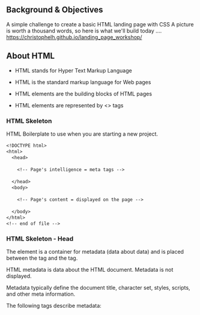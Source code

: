 ## Background & Objectives
A simple challenge to create a basic HTML landing page with CSS 
A picture is worth a thousand words, so here is what we'll build today ....
https://christophelh.github.io/landing_page_workshop/



## About HTML

- HTML stands for Hyper Text Markup Language

- HTML is the standard markup language for Web pages

- HTML elements are the building blocks of HTML pages

- HTML elements are represented by <> tags


### HTML Skeleton

HTML Boilerplate to use when you are starting a new project.

```
<!DOCTYPE html>
<html>
  <head>

    <!-- Page's intelligence = meta tags -->

  </head>
  <body>

    <!-- Page's content = displayed on the page -->

  </body>
</html>
<!-- end of file -->
```


### HTML Skeleton - Head

The <head> element is a container for metadata (data about data) and is placed between the <html> tag and the <body> tag.

HTML metadata is data about the HTML document. Metadata is not displayed.

Metadata typically define the document title, character set, styles, scripts, and other meta information.

The following tags describe metadata: <title>, <style>, <meta>, <link>, <script>, and <base>.


```
<!DOCTYPE html>
<html>
  <head>
    <title>Page Title. Maximum length 60-70 characters</title>
    <meta name="description" content="Page description. No longer than 155 characters.">
    <meta charset="utf-8">
  </head>
  <body>

  </body>
</html>
<!-- end of file -->
```


### HTML Skeleton - Body 


The <body> tag defines the document's body.

The <body> element contains all the contents of an HTML document, such as text, hyperlinks, images, tables, lists, etc.

```
<!DOCTYPE html>
<html>
  <head>
    <meta charset="utf-8">
    <title>Hello world</title>
  </head>
  <body>
    <h1>Hello buddies!</h1>
  </body>
</html>
<!-- end of file -->
```

## HTML Elements


### HTML Syntax

![Linking HTML](https://github.com/christophelh/landing_page_workshop/blob/master/htmlsyntax.png)

Exemple 

```
<a href="https://www.opentechcamp.com" target="_blank">
  Learn to code the best way possible 👨🏽‍💻
</a>
```

### Titles

```
<h1>[... Your Title ....]</h1>  <!-- Only one per page! SEO important -->

<h2>[... Your TagLine ... ]</h2>
<h3>[...]</h3>
<h4>[...]</h4>
<h5>[...]</h5>
<h6>[...]</h6>

```

### Paragraphs

```
<p>
  Lorem ipsum dolor sit amet, consectetur adipisicing elit.
  Veritatis laboriosam mollitia autem at ab omnis iure quis
  asperiores inventore eos nam aut iusto officiis deserunt
  nihil, sequi tempore impedit quae?
</p>
```

### Emphasize

```
<p>
  You can emphasize <em>some words</em>,
  and even <strong>more if needed</strong>
</p>


```

### List

```
<h2>Shopping List</h2>
<ul>
  <li>Milk</li>
  <li>Butter</li>
</ul>

```

### Images

```

<img src="logo.png" alt="Company Logo">
![alt text](https://github.com/adam-p/markdown-here/raw/master/src/common/images/ic

```


### Forms

```

<form>
  <input type="email">
  <input type="password">
  <input type="submit" value="Log in">
</form>

```


### Live Code (20min)

### Setup 

- Create a folder called `workshop` on your desktop
- Open the folder within your code editor
- Create a file called `index.html`


### Instructions 

- Build a simple HTML Medium article page with the following elements (use the right HTML tags):


- Start with a HTML Skeleton 
- Add a page title within the `<head> </head> `
- Within the body tag `<body> </body>` 
  - Add a picture
  - Add a button 
  - Add a H1 tag 
  - Add Multiple h2 tags
  - Write paragraphs after each H2

A picture is worth a thousand words, so here is what you should build in this challenge
[Example](https://medium.com/@Skyscanner/everybody-can-write-code-dd6adbe0bc9)



## CSS

- CSS stands for Cascading Style Sheets
- CSS describes how HTML elements are to be displayed


### Linking stylesheet to HTML page

You have to link your `CSS` to your `HTML` File.

![Linking HTML](https://github.com/christophelh/landing_page_workshop/blob/master/linking.png)

### CSS Syntax

![CSS Syntax](https://github.com/christophelh/landing_page_workshop/blob/master/csssyntax.png)


### CSS Vocabulary 

![CSS Vocabulary](https://github.com/christophelh/landing_page_workshop/blob/master/cssvocabulary.png)

### CSS Example

![Example](https://github.com/christophelh/landing_page_workshop/blob/master/cssexemple.png)


### Colors

[Website to choose your colors](https://coolors.co/browser/latest/1)


```
color: #FF530D;
color: rgb(255, 83, 13);
color: rgba(255, 83, 13, 1.0);
```

### Background Color

```
body{
  background-color: white;
 }
 ```

### Text Color

```
h1 h2 p{
  color: grey;
 }
 ```
 
 ### Background image
 

```

body{
  background-image: url(landcape.png)
}
 
 ```

### font-family

```
h1 h2 p{
  font-family: Times, serif;
}
 
h1 h2 p{
  font-family: Arial, serif;
}
 
```


### Include Google-font library to your website

Fonts - Google fonts
[Make your shopping on Google fonts](https://fonts.google.com/)

```

<head>
  ...
  <link href="https://fonts.googleapis.com/css?family=Roboto&display=swap" rel="stylesheet">
  ...
</head>
```


 
### Fonts - weight

```

h1 h2 p{
  font-weight: bold;
}

```
 
### Live Code (10 min)

### Setup 

- create a file called `style.css`
- link your `style.css` to your `index.html`


### Instructions 

- Add a grey background color to your `body`
- Apply a Open-Sans font to your `h1` and `h2`
- Apply a Montserrat font to your `body`
- Change the color of your button 
- Change the color & text-decoration of all the links


## DIV & Box Model 

All HTML elements can be considered as boxes. In CSS, the term "box model" is used when talking about design and layout. The CSS box model is essentially a box that wraps around every HTML element. It consists of: margins, borders, padding, and the actual content. ... Margin - Clears an area outside the border.

![Box Model ](https://github.com/christophelh/landing_page_workshop/blob/master/boxmodel.png)

### Airbnb is full of `DIV`

![Airbnb DIV Box](https://github.com/christophelh/landing_page_workshop/blob/master/airbnb2.png)
